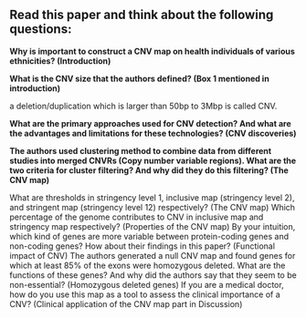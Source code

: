 ## Read this paper and think about the following questions:

**Why is important to construct a CNV map on health individuals of various ethnicities? (Introduction)**



**What is the CNV size that the authors defined? (Box 1 mentioned in introduction)**

a deletion/duplication which is larger than 50bp to 3Mbp is called CNV.  

**What are the primary approaches used for CNV detection? And what are the advantages and limitations for these technologies? (CNV discoveries)**



**The authors used clustering method to combine data from different studies into merged CNVRs (Copy number variable regions). What are the two criteria for cluster filtering? And why did they do this filtering? (The CNV map)**


What are thresholds in stringency level 1, inclusive map (stringency level 2), and stringent map (stringency level 12) respectively? (The CNV map)
Which percentage of the genome contributes to CNV in inclusive map and stringency map respectively?
(Properties of the CNV map)
By your intuition, which kind of genes are more variable between protein-coding genes and non-coding genes? How about their findings in this paper? (Functional impact of CNV)
The authors generated a null CNV map and found genes for which at least 85% of the exons were homozygous deleted. What are the functions of these genes? And why did the authors say that they seem to be non-essential? (Homozygous deleted genes)
If you are a medical doctor, how do you use this map as a tool to assess the clinical importance of a CNV? (Clinical application of the CNV map part in Discussion)
